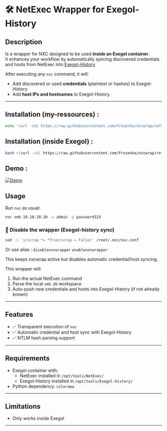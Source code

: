 # 🛠️ NetExec Wrapper for Exegol-History

## Description

Is a wrapper for NXC designed to be used **inside an Exegol container**.  
It enhances your workflow by automatically syncing discovered credentials and hosts from NetExec into [Exegol-History](https://github.com/ThePorgs/Exegol-history).

After executing any `nxc` command, it will:

- Add discovered or used **credentials** (plaintext or hashes) to Exegol-History
- Add **host IPs and hostnames** to Exegol-History

---
## Installation (my-ressources) :
```bash
echo 'curl -sSL https://raw.githubusercontent.com/Frozenka/nxcwrap/refs/heads/main/install_nxcwraper.sh | bash' >> ~/.exegol/my-resources/setup/load_user_setup.sh
```

## Installation (inside Exegol) :

```bash
bash <(curl -sSL https://raw.githubusercontent.com/Frozenka/nxcwrap/refs/heads/main/install_nxcwraper.sh)

```

## Demo :
[![Demo](https://img.youtube.com/vi/Li9In64pfbQ/maxresdefault.jpg)](https://www.youtube.com/watch?v=Li9In64pfbQ)

## Usage

Run `nxc` as usual:

```bash
nxc smb 10.10.10.10 -u admin -p password123
```
### 🔧 Disable the wrapper (Exegol-history sync)

```bash
sed -i 's/scrap *= *True/scrap = False/' /root/.nxc/nxc.conf
```
Or use alias :
`disablenxcwrapper`
`enablenxcwrapper`


This keeps nxcwrap active but disables automatic credential/host syncing.


This wrapper will:

1. Run the actual NetExec command
2. Parse the local `smb.db` workspace
3. Auto-push new credentials and hosts into Exegol-History (if not already known)

---
 
 
## Features

- ✅ Transparent execution of `nxc`
- ✅ Automatic credential and host sync with Exegol-History
- ✅ NTLM hash parsing support

---

## Requirements

- Exegol container with:
  - NetExec installed in `/opt/tools/NetExec/`
  - Exegol-History installed in `/opt/tools/Exegol-history/`
- Python dependency: `colorama`

---

## Limitations

- Only works inside Exegol  

---

 
